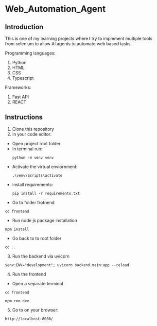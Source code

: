 # Web_Automation_Agent
## Introduction
This is one of my learning projects where I try to implement multiple tools from selenium to allow AI agents to automate web based tasks.

Programming languages:
1. Python
2. HTML
3. CSS
4. Typescript

Frameworks:
1. Fast API
2. REACT

## Instructions

1. Clone this repository
2. In your code editor:
- Open project root folder
- In terminal run:
  ```powerhsell
  python -m venv venv
  ```
- Activate the virtual enviornment:
  ```
  .\venv\Scripts\activate
  ```
- install requirements:
  ```
  pip install -r requirements.txt
  ```
- Go to folder frotnend
```
cd frontend
```
- Run node js package installation
```
npm install
```
- Go back to to root folder
```
cd ..
```
3. Run the backend via uvicorn
```
$env:ENV="development"; uvicorn backend.main:app --reload
```
4. Run the frontend
- Open a separate terminal
```
cd frontend
```
```
npm run dev
```
5. Go to on your browser:
```
http://localhost:8080/
```

